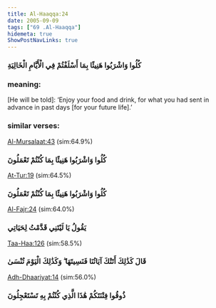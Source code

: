 ```yaml
---
title: Al-Haaqqa:24
date: 2005-09-09
tags: ["69 .Al-Haaqqa"]
hidemeta: true 
ShowPostNavLinks: true 
---
```

### كُلُوا وَاشْرَبُوا هَنِيئًا بِمَا أَسْلَفْتُمْ فِي الْأَيَّامِ الْخَالِيَةِ
### meaning: 
[He will be told]: ‘Enjoy your food and drink, for what you had sent in advance in past days [for your future life].’
### similar verses: 

[Al-Mursalaat:43](/77/43) (sim:64.9%)

### كُلُوا وَاشْرَبُوا هَنِيئًا بِمَا كُنْتُمْ تَعْمَلُونَ

[At-Tur:19](/52/19) (sim:64.5%)

### كُلُوا وَاشْرَبُوا هَنِيئًا بِمَا كُنْتُمْ تَعْمَلُونَ

[Al-Fajr:24](/89/24) (sim:64.0%)

### يَقُولُ يَا لَيْتَنِي قَدَّمْتُ لِحَيَاتِي

[Taa-Haa:126](/20/126) (sim:58.5%)

### قَالَ كَذَٰلِكَ أَتَتْكَ آيَاتُنَا فَنَسِيتَهَا ۖ وَكَذَٰلِكَ الْيَوْمَ تُنْسَىٰ

[Adh-Dhaariyat:14](/51/14) (sim:56.0%)

### ذُوقُوا فِتْنَتَكُمْ هَٰذَا الَّذِي كُنْتُمْ بِهِ تَسْتَعْجِلُونَ
